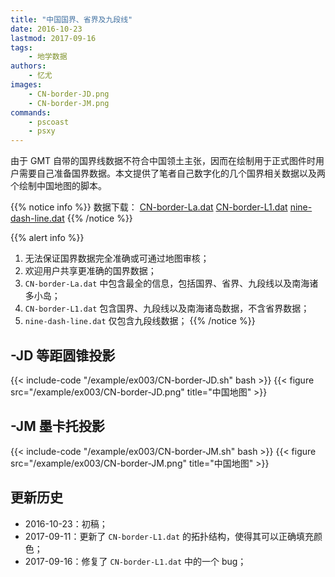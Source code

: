 ```yaml
---
title: "中国国界、省界及九段线"
date: 2016-10-23
lastmod: 2017-09-16
tags:
    - 地学数据
authors:
    - 忆尤
images:
    - CN-border-JD.png
    - CN-border-JM.png
commands:
    - pscoast
    - psxy
---
```


由于 GMT 自带的国界线数据不符合中国领土主张，因而在绘制用于正式图件时用户需要自己准备国界数据。本文提供了笔者自己数字化的几个国界相关数据以及两个绘制中国地图的脚本。

{{% notice info %}}
数据下载： [CN-border-La.dat](/datas/CN-border-La.dat)
[CN-border-L1.dat](/datas/CN-border-L1.dat)
[nine-dash-line.dat](/datas/nine-dash-line.dat)
{{% /notice %}}

{{% alert info %}}
1.  无法保证国界数据完全准确或可通过地图审核；
2.  欢迎用户共享更准确的国界数据；
2.  `CN-border-La.dat` 中包含最全的信息，包括国界、省界、九段线以及南海诸多小岛；
3.  `CN-border-L1.dat` 包含国界、九段线以及南海诸岛数据，不含省界数据；
5.  `nine-dash-line.dat` 仅包含九段线数据；
{{% /notice %}}

## -JD 等距圆锥投影

{{< include-code "/example/ex003/CN-border-JD.sh" bash >}}
{{< figure src="/example/ex003/CN-border-JD.png" title="中国地图" >}}

## -JM 墨卡托投影

{{< include-code "/example/ex003/CN-border-JM.sh" bash >}}
{{< figure src="/example/ex003/CN-border-JM.png" title="中国地图" >}}

## 更新历史

- 2016-10-23：初稿；
- 2017-09-11：更新了 `CN-border-L1.dat` 的拓扑结构，使得其可以正确填充颜色；
- 2017-09-16：修复了 `CN-border-L1.dat` 中的一个 bug；
